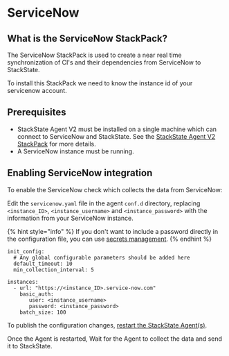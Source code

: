 # ServiceNow

## What is the ServiceNow StackPack?

The ServiceNow StackPack is used to create a near real time synchronization of CI's and their dependencies from ServiceNow to StackState.

To install this StackPack we need to know the instance id of your servicenow account.

## Prerequisites

* StackState Agent V2 must be installed on a single machine which can connect to ServiceNow and StackState. See the [StackState Agent V2 StackPack](/stackpacks/integrations/agent.md) for more details.
* A ServiceNow instance must be running.

## Enabling ServiceNow integration

To enable the ServiceNow check which collects the data from ServiceNow:

Edit the `servicenow.yaml` file in the agent `conf.d` directory, replacing `<instance_ID>`, `<instance_username>` and `<instance_password>` with the information from your ServiceNow instance.

{% hint style="info" %}
If you don't want to include a password directly in the configuration file, you can use [secrets management](/configure/security/secrets_management.md).
{% endhint %}

```text
init_config:
  # Any global configurable parameters should be added here
  default_timeout: 10
  min_collection_interval: 5

instances:
  - url: "https://<instance_ID>.service-now.com"
    basic_auth:
       user: <instance_username>
       password: <instance_password>
    batch_size: 100
```

To publish the configuration changes, [restart the StackState Agent\(s\)](/stackpacks/integrations/agent.md#start-stop-the-stackstate-agent).

Once the Agent is restarted, Wait for the Agent to collect the data and send it to StackState.

